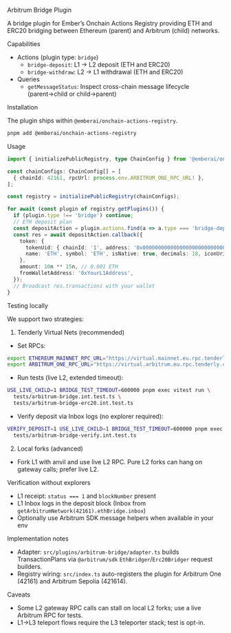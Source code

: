 Arbitrum Bridge Plugin

A bridge plugin for Ember’s Onchain Actions Registry providing ETH and ERC20 bridging between Ethereum (parent) and Arbitrum (child) networks.

Capabilities

- Actions (plugin type: `bridge`)
  - `bridge-deposit`: L1 → L2 deposit (ETH and ERC20)
  - `bridge-withdraw`: L2 → L1 withdrawal (ETH and ERC20)
- Queries
  - `getMessageStatus`: Inspect cross-chain message lifecycle (parent→child or child→parent)

Installation

The plugin ships within `@emberai/onchain-actions-registry`.

```bash
pnpm add @emberai/onchain-actions-registry
```

Usage

```ts
import { initializePublicRegistry, type ChainConfig } from '@emberai/onchain-actions-registry';

const chainConfigs: ChainConfig[] = [
  { chainId: 42161, rpcUrl: process.env.ARBITRUM_ONE_RPC_URL! },
];

const registry = initializePublicRegistry(chainConfigs);

for await (const plugin of registry.getPlugins()) {
  if (plugin.type !== 'bridge') continue;
  // ETH deposit plan
  const depositAction = plugin.actions.find(a => a.type === 'bridge-deposit')!;
  const res = await depositAction.callback({
    token: {
      tokenUid: { chainId: '1', address: '0x0000000000000000000000000000000000000000' },
      name: 'ETH', symbol: 'ETH', isNative: true, decimals: 18, iconUri: null, isVetted: true,
    },
    amount: 10n ** 15n, // 0.001 ETH
    fromWalletAddress: '0xYourL1Address',
  });
  // Broadcast res.transactions with your wallet
}
```

Testing locally

We support two strategies:

1) Tenderly Virtual Nets (recommended)

- Set RPCs:
```bash
export ETHEREUM_MAINNET_RPC_URL="https://virtual.mainnet.eu.rpc.tenderly.co/<your-id>"
export ARBITRUM_ONE_RPC_URL="https://virtual.arbitrum.eu.rpc.tenderly.co/<your-id>"
```
- Run tests (live L2, extended timeout):
```bash
USE_LIVE_CHILD=1 BRIDGE_TEST_TIMEOUT=600000 pnpm exec vitest run \
  tests/arbitrum-bridge.int.test.ts \
  tests/arbitrum-bridge-erc20.int.test.ts
```
- Verify deposit via Inbox logs (no explorer required):
```bash
VERIFY_DEPOSIT=1 USE_LIVE_CHILD=1 BRIDGE_TEST_TIMEOUT=600000 pnpm exec vitest run \
  tests/arbitrum-bridge-verify.int.test.ts
```

2) Local forks (advanced)

- Fork L1 with anvil and use live L2 RPC. Pure L2 forks can hang on gateway calls; prefer live L2.

Verification without explorers

- L1 receipt: `status === 1` and `blockNumber` present
- L1 Inbox logs in the deposit block (Inbox from `getArbitrumNetwork(42161).ethBridge.inbox`)
- Optionally use Arbitrum SDK message helpers when available in your env

Implementation notes

- Adapter: `src/plugins/arbitrum-bridge/adapter.ts` builds TransactionPlans via `@arbitrum/sdk` `EthBridger`/`Erc20Bridger` request builders.
- Registry wiring: `src/index.ts` auto-registers the plugin for Arbitrum One (42161) and Arbitrum Sepolia (421614).

Caveats

- Some L2 gateway RPC calls can stall on local L2 forks; use a live Arbitrum RPC for tests.
- L1→L3 teleport flows require the L3 teleporter stack; test is opt-in.

